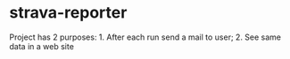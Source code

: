 # strava-reporter
Project has 2 purposes: 1. After each run send a mail to user; 2. See same data in a web site
